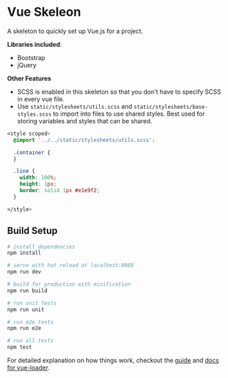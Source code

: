 # Vue Skeleon

A skeleton to quickly set up Vue.js for a project.

**Libraries included**:
- Bootstrap
- jQuery

**Other Features**
- SCSS is enabled in this skeleton so that you don't have to specify SCSS in every vue file. 
- Use `static/stylesheets/utils.scss` and `static/stylesheets/base-styles.scss` to import into files to use shared styles. Best used for storing variables and styles that can be shared.
```css
<style scoped>
  @import '../../static/stylesheets/utils.scss';

  .container {
  }

  .line {
    width: 100%;
    height: 1px;
    border: solid 1px #e1e9f2;
  }

</style>
```

## Build Setup

``` bash
# install dependencies
npm install

# serve with hot reload at localhost:8080
npm run dev

# build for production with minification
npm run build

# run unit tests
npm run unit

# run e2e tests
npm run e2e

# run all tests
npm test
```

For detailed explanation on how things work, checkout the [guide](http://vuejs-templates.github.io/webpack/) and [docs for vue-loader](http://vuejs.github.io/vue-loader).
